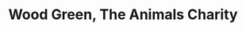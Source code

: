 ---
title: "Wood Green, The Animals Charity"
url: /bury-st-edmunds/wood-green-the-animals-charity/
shop: charity
---